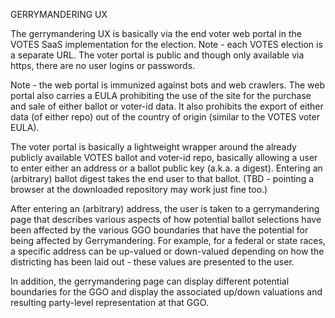 GERRYMANDERING UX

The gerrymandering UX is basically via the end voter web portal in the VOTES SaaS implementation for the election.  Note - each VOTES election is a separate URL.  The voter portal is public and though only available via https, there are no user logins or passwords.

Note - the web portal is immunized against bots and web crawlers.  The web portal also carries a EULA prohibiting the use of the site for the purchase and sale of either ballot or voter-id data.  It also prohibits the export of either data (of either repo) out of the country of origin (similar to the VOTES voter EULA).

The voter portal is basically a lightweight wrapper around the already publicly available VOTES ballot and voter-id repo, basically allowing a user to enter either an address or a ballot public key (a.k.a. a digest).  Entering an (arbitrary) ballot digest takes the end user to that ballot.  (TBD - pointing a browser at the downloaded repository may work just fine too.)

After entering an (arbitrary) address, the user is taken to a gerrymandering page that describes various aspects of how potential ballot selections have been affected by the various GGO boundaries that have the potential for being affected by Gerrymandering.  For example, for a federal or state races, a specific address can be up-valued or down-valued depending on how the districting has been laid out - these values are presented to the user.

In addition, the gerrymandering page can display different potential boundaries for the GGO and display the associated up/down valuations and resulting party-level representation at that GGO.
